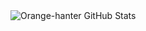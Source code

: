<img align="left" alt ="Orange-hanter GitHub Stats" src = "https://github-readme-stats.vercel.app/api?username=Orange-hanter&border_color=true&theme=dark" />
<!--
**Orange-hanter/Orange-hanter** is a ✨ _special_ ✨ repository because its `README.md` (this file) appears on your GitHub profile.

Here are some ideas to get you started:

- 🔭 I’m currently working on ...
- 🌱 I’m currently learning ...
- 👯 I’m looking to collaborate on ...
- 🤔 I’m looking for help with ...
- 💬 Ask me about ...
- 📫 How to reach me: ...
- 😄 Pronouns: ...
- ⚡ Fun fact: ...
-->
